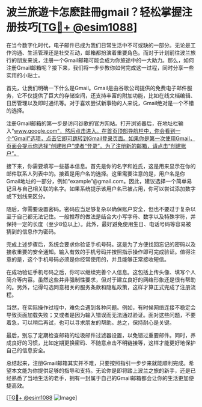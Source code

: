 # 波兰旅遊卡怎麽註冊gmail？轻松掌握注册技巧[[TG💪+ @esim1088](https://t.me/s/esim1088)]

在当今数字化时代，电子邮件已成为我们日常生活中不可或缺的一部分。无论是工作沟通、生活管理还是社交互动，邮箱都扮演着重要角色。而对于计划前往波兰旅行的朋友来说，注册一个Gmail邮箱可能会成为你旅途中的一大助力。那么，如何注册Gmail邮箱呢？接下来，我们将一步步教你如何完成这一过程，同时分享一些实用的小贴士。

首先，让我们明确一下什么是Gmail。Gmail是由谷歌公司提供的免费电子邮件服务，它不仅提供了巨大的存储空间，还支持丰富的附加功能，比如在线文档编辑、日历管理以及即时通讯等。对于喜欢尝试新事物的人来说，Gmail绝对是一个不错的选择。

注册Gmail邮箱的第一步是访问谷歌的官方网站。打开浏览器后，在地址栏输入“www.google.com”，然后点击进入。在首页顶部导航栏中，你会看到一个“Gmail”选项，点击它即可跳转到Gmail登录页面。如果你是第一次使用Gmail，页面会提示你选择“创建账户”或者“登录”。为了注册新的邮箱，请点击“创建账户”。

接下来，你需要填写一些基本信息。首先是你的名字和姓氏，这是用来显示在你的邮件联系人列表中的。接着是用户名的选择。这里需要注意的是，用户名是你Gmail地址的一部分，例如“example”@gmail.com。因此，建议选择一个简单易记且与自己相关联的名字。如果系统提示该用户名已被占用，你可以尝试添加数字或下划线来区分。

随后，你需要设置密码。密码应当足够复杂以确保账户安全，但也不要过于复杂以至于自己都无法记住。一般推荐的做法是结合大小写字母、数字以及特殊字符，并保持一定的长度（至少8位以上）。此外，最好避免使用生日、电话号码等容易被猜到的信息作为密码。

完成上述步骤后，系统会要求你验证手机号码。这是为了方便找回忘记的密码以及接收重要的安全通知。输入有效的手机号码并按照指示操作即可完成验证。值得注意的是，这个手机号码必须是你经常使用的，并且能够正常接收短信。

在成功验证手机号码之后，你可以继续完善个人信息。这包括上传头像、填写个人简介等内容。虽然这些并非强制性要求，但对于建立良好的网络形象还是很有帮助的。另外，记得勾选同意相关的服务条款和隐私政策，这样才算正式完成了注册流程。

当然，在实际操作过程中，难免会遇到各种问题。例如，有时候网络连接不稳定会导致页面加载失败；又或者是因为输入错误而无法通过验证。面对这些问题，不要着急，可以稍后再试，也可以寻求朋友的帮助。总之，保持耐心是关键。

最后，别忘了定期检查邮箱的垃圾邮件过滤器设置，以免错过重要邮件。同时，养成良好的习惯，比如定期更换密码、不随意点击不明链接等，这样才能更好地保护自己的信息安全。

总结起来，注册Gmail邮箱其实并不难，只要按照指引一步步来就能顺利完成。希望本文能为你提供足够的指导和支持。无论你是即将踏上波兰之旅的新手，还是已经熟悉了当地生活的老手，拥有一封属于自己的Gmail邮箱都会让你的生活更加便捷高效。

[[TG💪+ @esim1088](https://t.me/s/esim1088) ![Image](https://i.postimg.cc/4NQfJmqS/Snipaste-2025-05-13-00-14-12.png)]